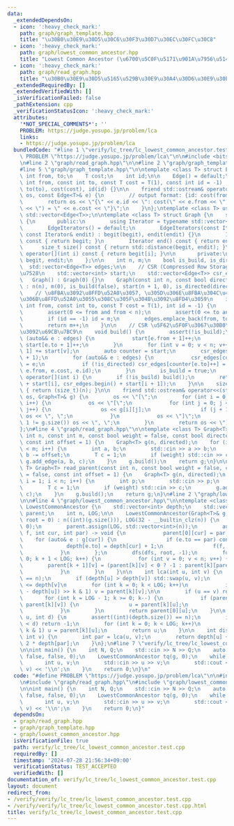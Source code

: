 ```yaml
---
data:
  _extendedDependsOn:
  - icon: ':heavy_check_mark:'
    path: graph/graph_template.hpp
    title: "\u30B0\u30E9\u30D5\u30C6\u30F3\u30D7\u30EC\u30FC\u30C8"
  - icon: ':heavy_check_mark:'
    path: graph/lowest_common_ancestor.hpp
    title: "Lowest Common Ancestor (\u6700\u5C0F\u5171\u901A\u7956\u5148)"
  - icon: ':heavy_check_mark:'
    path: graph/read_graph.hpp
    title: "\u30B0\u30E9\u30D5\u5165\u529B\u30E9\u30A4\u30D6\u30E9\u30EA"
  _extendedRequiredBy: []
  _extendedVerifiedWith: []
  _isVerificationFailed: false
  _pathExtension: cpp
  _verificationStatusIcon: ':heavy_check_mark:'
  attributes:
    '*NOT_SPECIAL_COMMENTS*': ''
    PROBLEM: https://judge.yosupo.jp/problem/lca
    links:
    - https://judge.yosupo.jp/problem/lca
  bundledCode: "#line 1 \"verify/lc_tree/lc_lowest_common_ancestor.test.cpp\"\n#define\
    \ PROBLEM \"https://judge.yosupo.jp/problem/lca\"\n\n#include <bits/stdc++.h>\n\
    \n#line 2 \"graph/read_graph.hpp\"\n\n#line 2 \"graph/graph_template.hpp\"\n\n\
    #line 5 \"graph/graph_template.hpp\"\n\ntemplate <class T> struct Edge {\n   \
    \ int from, to;\n    T cost;\n    int id;\n\n    Edge() = default;\n    Edge(const\
    \ int from, const int to, const T cost = T(1), const int id = -1) : from(from),\
    \ to(to), cost(cost), id(id) {}\n\n    friend std::ostream& operator<<(std::ostream&\
    \ os, const Edge<T>& e) {\n        // output format: {id: cost(from, to) = cost}\n\
    \        return os << \"{\" << e.id << \": cost(\" << e.from << \", \" << e.to\
    \ << \") = \" << e.cost << \"}\";\n    }\n};\ntemplate <class T> using Edges =\
    \ std::vector<Edge<T>>;\n\ntemplate <class T> struct Graph {\n    struct EdgeIterators\
    \ {\n       public:\n        using Iterator = typename std::vector<Edge<T>>::iterator;\n\
    \        EdgeIterators() = default;\n        EdgeIterators(const Iterator& begit,\
    \ const Iterator& endit) : begit(begit), endit(endit) {}\n        Iterator begin()\
    \ const { return begit; }\n        Iterator end() const { return endit; }\n  \
    \      size_t size() const { return std::distance(begit, endit); }\n        Edge<T>&\
    \ operator[](int i) const { return begit[i]; }\n\n       private:\n        Iterator\
    \ begit, endit;\n    };\n\n    int n, m;\n    bool is_build, is_directed;\n  \
    \  std::vector<Edge<T>> edges;\n\n    // CSR (Compressed Row Storage) \u5F62\u5F0F\
    \u7528\n    std::vector<int> start;\n    std::vector<Edge<T>> csr_edges;\n\n \
    \   Graph() : Graph(0) {}\n    Graph(const int n, const bool directed = false)\
    \ : n(n), m(0), is_build(false), start(n + 1, 0), is_directed(directed) {}\n\n\
    \    // \u8FBA\u3092\u8FFD\u52A0\u3057, \u305D\u306E\u8FBA\u304C\u4F55\u756A\u76EE\
    \u306B\u8FFD\u52A0\u3055\u308C\u305F\u304B\u3092\u8FD4\u3059\n    int add_edge(const\
    \ int from, const int to, const T cost = T(1), int id = -1) {\n        assert(!is_build);\n\
    \        assert(0 <= from and from < n);\n        assert(0 <= to and to < n);\n\
    \        if (id == -1) id = m;\n        edges.emplace_back(from, to, cost, id);\n\
    \        return m++;\n    }\n\n    // CSR \u5F62\u5F0F\u3067\u30B0\u30E9\u30D5\
    \u3092\u69CB\u7BC9\n    void build() {\n        assert(!is_build);\n        for\
    \ (auto&& e : edges) {\n            start[e.from + 1]++;\n            if (!is_directed)\
    \ start[e.to + 1]++;\n        }\n        for (int v = 0; v < n; v++) start[v +\
    \ 1] += start[v];\n        auto counter = start;\n        csr_edges.resize(start.back()\
    \ + 1);\n        for (auto&& e : edges) {\n            csr_edges[counter[e.from]++]\
    \ = e;\n            if (!is_directed) csr_edges[counter[e.to]++] = Edge(e.to,\
    \ e.from, e.cost, e.id);\n        }\n        is_build = true;\n    }\n\n    EdgeIterators\
    \ operator[](int i) {\n        if (!is_build) build();\n        return EdgeIterators(csr_edges.begin()\
    \ + start[i], csr_edges.begin() + start[i + 1]);\n    }\n\n    size_t size() const\
    \ { return (size_t)(n); }\n\n    friend std::ostream& operator<<(std::ostream&\
    \ os, Graph<T>& g) {\n        os << \"[\";\n        for (int i = 0; i < g.size();\
    \ i++) {\n            os << \"[\";\n            for (int j = 0; j < g[i].size();\
    \ j++) {\n                os << g[i][j];\n                if (j + 1 != g[i].size())\
    \ os << \", \";\n            }\n            os << \"]\";\n            if (i +\
    \ 1 != g.size()) os << \", \";\n        }\n        return os << \"]\";\n    }\n\
    };\n#line 4 \"graph/read_graph.hpp\"\n\ntemplate <class T> Graph<T> read_graph(const\
    \ int n, const int m, const bool weight = false, const bool directed = false,\
    \ const int offset = 1) {\n    Graph<T> g(n, directed);\n    for (int i = 0; i\
    \ < m; i++) {\n        int a, b;\n        std::cin >> a >> b;\n        a -= offset,\
    \ b -= offset;\n        T c = 1;\n        if (weight) std::cin >> c;\n       \
    \ g.add_edge(a, b, c);\n    }\n    g.build();\n    return g;\n}\n\ntemplate <class\
    \ T> Graph<T> read_parent(const int n, const bool weight = false, const bool directed\
    \ = false, const int offset = 1) {\n    Graph<T> g(n, directed);\n    for (int\
    \ i = 1; i < n; i++) {\n        int p;\n        std::cin >> p;\n        p -= offset;\n\
    \        T c = 1;\n        if (weight) std::cin >> c;\n        g.add_edge(p, i,\
    \ c);\n    }\n    g.build();\n    return g;\n}\n#line 2 \"graph/lowest_common_ancestor.hpp\"\
    \n\n#line 4 \"graph/lowest_common_ancestor.hpp\"\n\ntemplate <class T> struct\
    \ LowestCommonAncestor {\n    std::vector<int> depth;\n    std::vector<std::vector<int>>\
    \ parent;\n    int n, LOG;\n\n    LowestCommonAncestor(Graph<T>& g, const int\
    \ root = 0) : n((int)(g.size())), LOG(32 - __builtin_clz(n)) {\n        depth.assign(n,\
    \ 0);\n        parent.assign(LOG, std::vector<int>(n));\n        auto dfs = [&](auto\
    \ f, int cur, int par) -> void {\n            parent[0][cur] = par;\n        \
    \    for (auto& e : g[cur]) {\n                if (e.to == par) continue;\n  \
    \              depth[e.to] = depth[cur] + 1;\n                f(f, e.to, cur);\n\
    \            }\n        };\n        dfs(dfs, root, -1);\n        for (int k =\
    \ 0; k + 1 < LOG; k++) {\n            for (int v = 0; v < n; v++) {\n        \
    \        parent[k + 1][v] = (parent[k][v] < 0 ? -1 : parent[k][parent[k][v]]);\n\
    \            }\n        }\n    }\n\n    int lca(int u, int v) {\n        assert((int)(depth.size())\
    \ == n);\n        if (depth[u] > depth[v]) std::swap(u, v);\n        // depth[u]\
    \ <= depth[v]\n        for (int k = 0; k < LOG; k++)\n            if ((depth[v]\
    \ - depth[u]) >> k & 1) v = parent[k][v];\n\n        if (u == v) return u;\n \
    \       for (int k = LOG - 1; k >= 0; k--) {\n            if (parent[k][u] !=\
    \ parent[k][v]) {\n                u = parent[k][u];\n                v = parent[k][v];\n\
    \            }\n        }\n        return parent[0][u];\n    }\n\n    int level_ancestor(int\
    \ u, int d) {\n        assert((int)(depth.size()) == n);\n        if (depth[u]\
    \ < d) return -1;\n        for (int k = 0; k < LOG; k++)\n            if (d >>\
    \ k & 1) u = parent[k][u];\n        return u;\n    }\n\n    int distance(int u,\
    \ int v) {\n        int par = lca(u, v);\n        return depth[u] + depth[v] -\
    \ 2 * depth[par];\n    }\n};\n#line 7 \"verify/lc_tree/lc_lowest_common_ancestor.test.cpp\"\
    \n\nint main() {\n    int N, Q;\n    std::cin >> N >> Q;\n    auto g = read_parent<int>(N,\
    \ false, false, 0);\n    LowestCommonAncestor tq(g, 0);\n    while (Q--) {\n \
    \       int u, v;\n        std::cin >> u >> v;\n        std::cout << tq.lca(u,\
    \ v) << '\\n';\n    }\n    return 0;\n}\n"
  code: "#define PROBLEM \"https://judge.yosupo.jp/problem/lca\"\n\n#include <bits/stdc++.h>\n\
    \n#include \"graph/read_graph.hpp\"\n#include \"graph/lowest_common_ancestor.hpp\"\
    \n\nint main() {\n    int N, Q;\n    std::cin >> N >> Q;\n    auto g = read_parent<int>(N,\
    \ false, false, 0);\n    LowestCommonAncestor tq(g, 0);\n    while (Q--) {\n \
    \       int u, v;\n        std::cin >> u >> v;\n        std::cout << tq.lca(u,\
    \ v) << '\\n';\n    }\n    return 0;\n}"
  dependsOn:
  - graph/read_graph.hpp
  - graph/graph_template.hpp
  - graph/lowest_common_ancestor.hpp
  isVerificationFile: true
  path: verify/lc_tree/lc_lowest_common_ancestor.test.cpp
  requiredBy: []
  timestamp: '2024-07-28 21:56:34+09:00'
  verificationStatus: TEST_ACCEPTED
  verifiedWith: []
documentation_of: verify/lc_tree/lc_lowest_common_ancestor.test.cpp
layout: document
redirect_from:
- /verify/verify/lc_tree/lc_lowest_common_ancestor.test.cpp
- /verify/verify/lc_tree/lc_lowest_common_ancestor.test.cpp.html
title: verify/lc_tree/lc_lowest_common_ancestor.test.cpp
---
```

